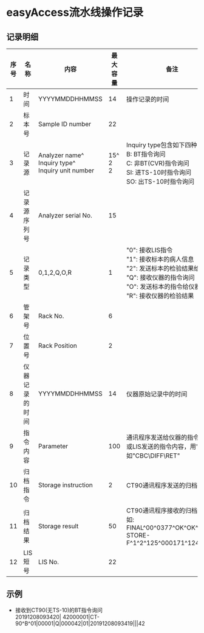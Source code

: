 # easyAccess流水线操作记录
## 记录明细
|序号|名称|内容|最大容量|备注|
|---|---|---|---|---|
|1|时间|YYYYMMDDHHMMSS|14|操作记录的时间|
|2|标本号|Sample ID number|22||
|3|记录源|Analyzer name^<br>Inquiry type^<br>Inquiry unit number|15^<br>2<br>2|Inquiry type包含如下四种<br>B: BT指令询问<br>C: 非BT(CVR)指令询问<br>SI: 进TS-10时指令询问<br>SO: 出TS-10时指令询问|
|4|记录源序列号|Analyzer serial No.|15||
|5|记录类型|0,1,2,Q,O,R|1|"0": 接收LIS指令<br>"1": 接收标本的病人信息<br>"2": 发送标本的检验结果给LIS<br>"Q": 接收仪器的指令询问<br>"O": 发送标本的指令给仪器<br>"R": 接收仪器的检验结果|
|6|管架号|Rack No.|6||
|7|位置号|Rack Position|2||
|8|仪器记录的时间|YYYYMMDDHHMMSS|14|仪器原始记录中的时间|
|9|指令内容|Parameter|100|通讯程序发送给仪器的指令内容，<br>或LIS发送的指令内容，用"\\"分隔<br>如"CBC\\DIFF\\RET"|
|10|归档指令|Storage instruction|2|CT90通讯程序发送的归档指令|
|11|归档结果|Storage result|50|CT90通讯程序接收的归档结果，如:<br>FINAL^00^0377^OK^OK^OK<br>STORE-F^1^2^125^000171^124^1^OK|
|12|LIS短号|LIS No.|22||
## 示例
- 接收到CT90(无TS-10)的BT指令询问  
  20191208093420|              42000001|CT-90^B^01|00001|Q|000042|01|20191208093419|||42
